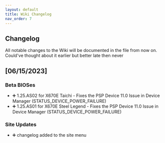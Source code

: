 ```yaml
---
layout: default
title: Wiki Changelog
nav_order: 7
---
```


## Changelog
All notable changes to the Wiki will be documented in the file from now on.
Could've thought about it earlier but better late then never

## [06/15/2023]

### Beta BIOSes

- ➕ 1.25.AS02 for X670E Taichi - Fixes the PSP Device 11.0 Issue in Device Manager (STATUS_DEVICE_POWER_FAILURE)
- ➕ 1.25.AS01 for X670E Steel Legend - Fixes the PSP Device 11.0 Issue in Device Manager (STATUS_DEVICE_POWER_FAILURE)

### Site Updates

- ➕ changelog added to the site menu
